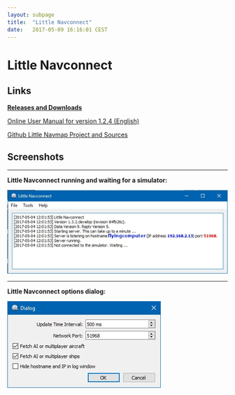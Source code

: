 ```yaml
---
layout: subpage
title:  "Little Navconnect"
date:   2017-05-09 16:16:01 CEST
---
```

# Little Navconnect

## Links

[**Releases and Downloads**](https://github.com/albar965/littlenavconnect/releases)

[Online User Manual for version 1.2.4 (English)](https://albar965.gitbooks.io/little-navconnect-user-manual/content/v/release/1.2/en)

[Github Little Navmap Project and Sources](https://github.com/albar965/littlenavconnect)


## Screenshots

----
**Little Navconnect running and waiting for a simulator:**

![Little Navconnect](assets/images/littlenavconnect.jpg)

----
**Little Navconnect options dialog:**

![Little Navconnect Options](assets/images/littlenavconnectoptions.jpg)
